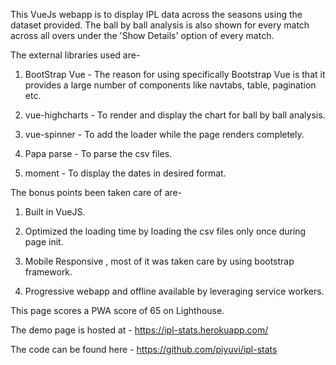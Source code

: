 This VueJs webapp is to display IPL data across the seasons using the dataset provided. The ball by ball analysis is also shown for every match across all overs under the 'Show Details' option of every match.

The external libraries used are-

1. BootStrap Vue - The reason for using specifically Bootstrap Vue is that it provides a large number of components like                           navtabs, table, pagination etc.

2. vue-highcharts - To render and display the chart for ball by ball analysis.

3. vue-spinner - To add the loader while the page renders completely.

4. Papa parse - To parse the csv files.

5. moment - To display the dates in desired format.

The bonus points been taken care of are-

1. Built in VueJS.

2. Optimized the loading time by loading the csv files only once during page init.

3. Mobile Responsive , most of it was taken care by using bootstrap framework.

4. Progressive webapp and offline available by leveraging service workers.

This page scores a PWA score of 65 on Lighthouse.

The demo page is hosted at - https://ipl-stats.herokuapp.com/

The code can be found here - https://github.com/piyuvi/ipl-stats


